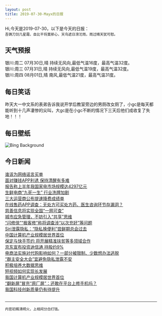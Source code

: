 ```yaml
---
layout: post
title: 2019-07-30-Mayx的日报
---
```


Hi,今天是2019-07-30，以下是今天的日报：<br><small>
吾铸刀剑几星霜，自比干将莫邪心，天鸟遮日滂沱雨，雨过晴天犹可慰。</small><!--more-->
## 天气预报
银川:周二 07月30日,晴 持续无风向,最低气温16度，最高气温32度。<br>银川:周三 07月31日,晴 持续无风向,最低气温19度，最高气温32度。<br>银川:周四 08月01日,晴 南风,最低气温21度，最高气温31度。
## 每日笑话
昨天大一中文系的表弟告诉我说开学后教室旁边的男厕改女厕了，小gc是每天都能听到十几声凄惨的尖叫，大gc是在小gc不断的情况下三天后他们成收复了失地！！！
## 每日壁纸
![Bing Background](https://cn.bing.com/th?id=OHR.TrilliumLake_EN-US3336281654_1920x1080.jpg&rf=LaDigue_1920x1080.jpg&pid=hp "Trillium Lake in Mount Hood National Forest, Oregon (© Frank Krahmer/Getty Images)")
## 今日新闻

[谁该为网络谣言买单](http://it.people.com.cn/n1/2019/0730/c1009-31263538.html)   
[面对赚钱APP利诱 保持清醒有多难](http://it.people.com.cn/n1/2019/0730/c1009-31263529.html)   
[报告称上半年我国家电市场规模达4297亿元](http://it.people.com.cn/n1/2019/0730/c1009-31263586.html)   
[生鲜电商“九死一生” 行业洗牌加剧](http://it.people.com.cn/n1/2019/0730/c1009-31263381.html)   
[三大运营商公布提速降费成绩单](http://it.people.com.cn/n1/2019/0730/c1009-31263380.html)   
[在线售药APP调查：无处方可买处方药、医生咨询环节存漏洞？](http://it.people.com.cn/n1/2019/0730/c1009-31263491.html)   
[慈善信息将实现全国“一网可查”](http://it.people.com.cn/n1/2019/0730/c1009-31263451.html)   
[城市应急管理，不妨引入“共享”思维](http://it.people.com.cn/n1/2019/0730/c1009-31263444.html)   
[“闪修侠”“极客修”称将调查涉“以次充好”等问题](http://it.people.com.cn/n1/2019/0730/c1009-31263460.html)   
[Siri泄露隐私：“隐私换便利”尝鲜期总会过去](http://it.people.com.cn/n1/2019/0730/c1009-31263441.html)   
[中国计算机产业规模居世界首位](http://it.people.com.cn/n1/2019/0729/c1009-31260832.html)   
[保定与快手签约 将开展精准扶贫等多领域合作](http://it.people.com.cn/n1/2019/0729/c1009-31261962.html)   
[京东宣布投资迪信通 持股约9%](http://it.people.com.cn/n1/2019/0729/c1009-31260976.html)   
[电商法实施对代购影响如何？一部分被限制、少数想办法逃脱](http://it.people.com.cn/n1/2019/0730/c1009-31263382.html)   
[“群主安全大会”宜避免隐私泄露不安](http://it.people.com.cn/n1/2019/0730/c1009-31263429.html)   
[积极培养大数据思维](http://it.people.com.cn/n1/2019/0730/c1009-31263327.html)   
[短视频如何实现长发展](http://it.people.com.cn/n1/2019/0730/c1009-31263326.html)   
[我国计算机产业规模居世界首位](http://it.people.com.cn/n1/2019/0730/c1009-31263335.html)   
[“翻新屏”冒充“原厂屏”：还敢在平台上修手机吗？](http://it.people.com.cn/n1/2019/0730/c1009-31263435.html)   
[我国科技创新质量仍有待提升](http://it.people.com.cn/n1/2019/0729/c1009-31260683.html)   
<br />

***

<small>内官初赐清明火，上相闲分白打钱。</small>
